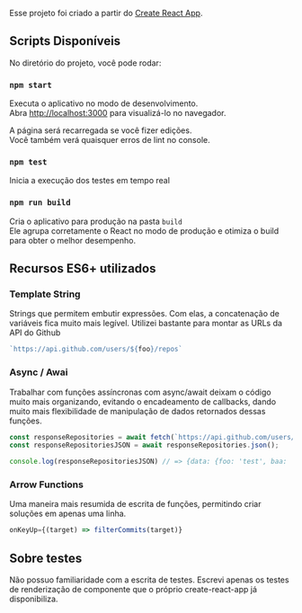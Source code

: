 Esse projeto foi criado a partir do [Create React App](https://github.com/facebook/create-react-app).

## Scripts Disponíveis

No diretório do projeto, você pode rodar:

### `npm start`

Executa o aplicativo no modo de desenvolvimento.<br>
Abra [http://localhost:3000](http://localhost:3000) para visualizá-lo no navegador.

A página será recarregada se você fizer edições.<br>
Você também verá quaisquer erros de lint no console.

### `npm test`

Inicia a execução dos testes em tempo real

### `npm run build`

Cria o aplicativo para produção na pasta `build`<br>
Ele agrupa corretamente o React no modo de produção e otimiza o build para obter o melhor desempenho.

## Recursos ES6+ utilizados

### Template String  
Strings que permitem embutir expressões. Com elas, a concatenação de variáveis fica muito mais legível. Utilizei bastante para montar as URLs da API do Github

```js
`https://api.github.com/users/${foo}/repos`
```

### Async / Awai
Trabalhar com funções assíncronas com async/await deixam o código muito mais organizando, evitando o encadeamento de callbacks, dando muito mais flexibilidade de manipulação de dados retornados dessas funções.

```js
const responseRepositories = await fetch(`https://api.github.com/users/${state.userName}/repos`);
const responseRepositoriesJSON = await responseRepositories.json();

console.log(responseRepositoriesJSON) // => {data: {foo: 'test', baa: 'test'}}
```

### Arrow Functions
Uma maneira mais resumida de escrita de funções, permitindo criar soluções em apenas uma linha.

```js
onKeyUp={(target) => filterCommits(target)}
```


## Sobre testes
Não possuo familiaridade com a escrita de testes. Escrevi apenas os testes de renderização de componente que o próprio create-react-app já disponibiliza.
